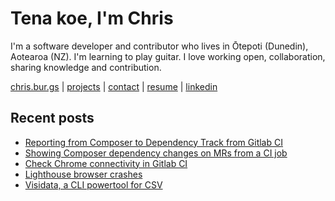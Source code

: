 # Tena koe, I'm Chris

I'm a software developer and contributor who lives in Ōtepoti (Dunedin), Aotearoa (NZ). I'm learning to play guitar. I love working open, collaboration, sharing knowledge and contribution.

[chris.bur.gs](https://chris.bur.gs) | [projects](https://chris.bur.gs/projects/) | [contact](https://chris.bur.gs/contact/) | [resume](https://chris.bur.gs/resume) | [linkedin](https://linkedin.com/in/stephenajulu)

## Recent posts

<!-- BLOG-POST-LIST:START -->
- [Reporting from Composer to Dependency Track from Gitlab CI](https://chris.bur.gs/dependency-track-gitlab-ci/)
- [Showing Composer dependency changes on MRs from a CI job](https://chris.bur.gs/composer-changes-from-ci/)
- [Check Chrome connectivity in Gitlab CI](https://chris.bur.gs/chrome-info-gitlab-ci/)
- [Lighthouse browser crashes](https://chris.bur.gs/lighthouse-browser-crashes/)
- [Visidata, a CLI powertool for CSV](https://chris.bur.gs/visidata-hello/)
<!-- BLOG-POST-LIST:END -->
